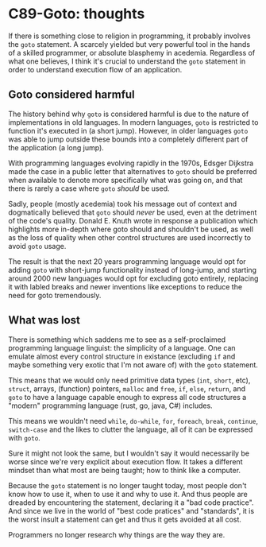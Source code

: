 # C89-Goto: thoughts

If there is something close to religion in programming, it probably involves
the `goto` statement. A scarcely yielded but very powerful tool in the hands of
a skilled programmer, or absolute blasphemy in acedemia. Regardless of what one
believes, I think it's crucial to understand the `goto` statement in order to
understand execution flow of an application.

## Goto considered harmful

The history behind why `goto` is considered harmful is due to the nature of
implementations in old languages. In modern languages, `goto` is restricted to
function it's executed in (a short jump). However, in older languages `goto`
was able to jump outside these bounds into a completely different part of the
application (a long jump).

With programming languages evolving rapidly in the 1970s, Edsger Dijkstra made
the case in a public letter that alternatives to `goto` should be preferred
when available to denote more specifically what was going on, and that there is
rarely a case where `goto` _should_ be used.

Sadly, people (mostly acedemia) took his message out of context and
dogmatically believed that `goto` should _never_ be used, even at the detriment
of the code's quality. Donald E. Knuth wrote in response a publication which
highlights more in-depth where goto should and shouldn't be used, as well as
the loss of quality when other control structures are used incorrectly to avoid
`goto` usage.

The result is that the next 20 years programming language would opt for adding
`goto` with short-jump functionality instead of long-jump, and starting around
2000 new languages would opt for excluding goto entirely, replacing it with
labled breaks and newer inventions like exceptions to reduce the need for goto
tremendously.

## What was lost

There is something which saddens me to see as a self-proclaimed programming
language linguist: the simplicity of a language. One can emulate almost every
control structure in existance (excluding `if` and maybe something very exotic
that I'm not aware of) with the `goto` statement.

This means that we would only need primitive data types (`int`, `short`, etc),
`struct`, arrays, (function) pointers, `malloc` and `free`, `if`, `else`,
`return`, and `goto` to have a language capable enough to express all code
structures a "modern" programming language (rust, go, java, C#) includes.

This means we wouldn't need `while`, `do-while`, `for`, `foreach`, `break`,
`continue`, `switch-case` and the likes to clutter the language, all of it can
be expressed with `goto`.

Sure it might not look the same, but I wouldn't say it would necessarily be
worse since we're very explicit about execution flow. It takes a different
mindset than what most are being taught; how to think like a computer.

Because the `goto` statement is no longer taught today, most people don't know
how to use it, when to use it and why to use it. And thus people are dreaded
by encountering the statement, declaring it a "bad code practice". And since we
live in the world of "best code pratices" and "standards", it is the worst
insult a statement can get and thus it gets avoided at all cost.

Programmers no longer research why things are the way they are.
